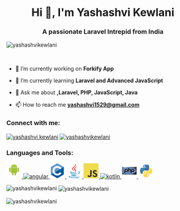 <h1 align="center">Hi 👋, I'm Yashashvi Kewlani</h1>
<h3 align="center">A passionate Laravel Intrepid from India</h3>

<p align="left"> <img src="https://komarev.com/ghpvc/?username=yashashvikewlani&label=Profile%20views&color=0e75b6&style=flat" alt="yashashvikewlani" /> </p>

<p align="left"> <a href="https://twitter.com/" target="blank"><img src="https://img.shields.io/twitter/follow/?logo=twitter&style=for-the-badge" alt="" /></a> </p>

- 🔭 I’m currently working on **Forkify App**

- 🌱 I’m currently learning **Laravel and Advanced JavaScript**

- 💬 Ask me about **,Laravel, PHP, JavaScript, Java**

- 📫 How to reach me **yashashvi1529@gmail.com**

<h3 align="left">Connect with me:</h3>
<p align="left">
<a href="https://linkedin.com/in/yashashvi kewlani" target="blank"><img align="center" src="https://raw.githubusercontent.com/rahuldkjain/github-profile-readme-generator/master/src/images/icons/Social/linked-in-alt.svg" alt="yashashvi kewlani" height="30" width="40" /></a>
<a href="https://instagram.com/yashashvikewlani" target="blank"><img align="center" src="https://raw.githubusercontent.com/rahuldkjain/github-profile-readme-generator/master/src/images/icons/Social/instagram.svg" alt="yashashvikewlani" height="30" width="40" /></a>
</p>

<h3 align="left">Languages and Tools:</h3>
<p align="left"> <a href="https://developer.android.com" target="_blank" rel="noreferrer"> <img src="https://raw.githubusercontent.com/devicons/devicon/master/icons/android/android-original-wordmark.svg" alt="android" width="40" height="40"/> </a> <a href="https://angular.io" target="_blank" rel="noreferrer"> <img src="https://angular.io/assets/images/logos/angular/angular.svg" alt="angular" width="40" height="40"/> </a> <a href="https://www.cprogramming.com/" target="_blank" rel="noreferrer"> <img src="https://raw.githubusercontent.com/devicons/devicon/master/icons/c/c-original.svg" alt="c" width="40" height="40"/> </a> <a href="https://www.java.com" target="_blank" rel="noreferrer"> <img src="https://raw.githubusercontent.com/devicons/devicon/master/icons/java/java-original.svg" alt="java" width="40" height="40"/> </a> <a href="https://developer.mozilla.org/en-US/docs/Web/JavaScript" target="_blank" rel="noreferrer"> <img src="https://raw.githubusercontent.com/devicons/devicon/master/icons/javascript/javascript-original.svg" alt="javascript" width="40" height="40"/> </a> <a href="https://kotlinlang.org" target="_blank" rel="noreferrer"> <img src="https://www.vectorlogo.zone/logos/kotlinlang/kotlinlang-icon.svg" alt="kotlin" width="40" height="40"/> </a> <a href="https://www.php.net" target="_blank" rel="noreferrer"> <img src="https://raw.githubusercontent.com/devicons/devicon/master/icons/php/php-original.svg" alt="php" width="40" height="40"/> </a> <a href="https://www.python.org" target="_blank" rel="noreferrer"> <img src="https://raw.githubusercontent.com/devicons/devicon/master/icons/python/python-original.svg" alt="python" width="40" height="40"/> </a> </p>

<p><img align="left" src="https://github-readme-stats.vercel.app/api/top-langs?username=yashashvikewlani&show_icons=true&locale=en&layout=compact" alt="yashashvikewlani" /></p>

<p>&nbsp;<img align="center" src="https://github-readme-stats.vercel.app/api?username=yashashvikewlani&show_icons=true&locale=en" alt="yashashvikewlani" /></p>

<p><img align="center" src="https://github-readme-streak-stats.herokuapp.com/?user=yashashvikewlani&" alt="yashashvikewlani" /></p>
